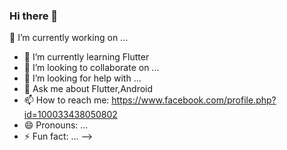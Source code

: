 ### Hi there 👋
🔭 I’m currently working on ...
- 🌱 I’m currently learning Flutter
- 👯 I’m looking to collaborate on ...
- 🤔 I’m looking for help with ...
- 💬 Ask me about Flutter,Android
- 📫 How to reach me: https://www.facebook.com/profile.php?id=100033438050802
- 😄 Pronouns: ...
- ⚡ Fun fact: ...
-->
